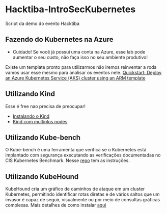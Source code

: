 # Hacktiba-IntroSecKubernetes

Script da demo do evento Hacktiba

## Fazendo do Kubernetes na Azure

- Cuidado! Se você já possui uma conta na Azure, esse lab pode aumentar o seu custo, não faça isso no seu ambiente produtivo!

Existe um template pronto para utilizarmos não iremos reinventar a roda vamos usar esse mesmo para analisar os eventos nele. 
[Quickstart: Deploy an Azure Kubernetes Service (AKS) cluster using an ARM template](https://learn.microsoft.com/en-us/azure/aks/learn/quick-kubernetes-deploy-rm-template?tabs=azure-cli)

## Utilizando Kind
Esse é free nao precisa de preocupar!
- [Instalando o Kind](https://kind.sigs.k8s.io/docs/user/quick-start/)
- [Kind com multiplos nodes](https://mcvidanagama.medium.com/set-up-a-multi-node-kubernetes-cluster-locally-using-kind-eafd46dd63e5)

## Utilizando Kube-bench
O Kube-bench é uma ferramenta que verifica se o Kubernetes está implantado com segurança executando as verificações documentadas no CIS Kubernetes Benchmark.
Nesse [repo](https://github.com/aquasecurity/kube-bench/tree/main) tem as instruções.

## Utilizando KubeHound
KubeHound cria um gráfico de caminhos de ataque em um cluster Kubernetes, permitindo identificar rotas diretas e de vários saltos que um invasor é capaz de seguir, visualmente ou por meio de consultas gráficas complexas.
Mais detalhes de como instalar [aqui](https://kubehound.io/user-guide/getting-started/)
